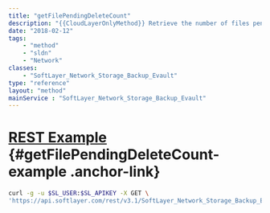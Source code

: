```yaml
---
title: "getFilePendingDeleteCount"
description: "{{CloudLayerOnlyMethod}} Retrieve the number of files pending deletion in a Storage account's recycle bin. Files in an account's recycle bin may either be restored to the account's root directory or permanently deleted. "
date: "2018-02-12"
tags:
    - "method"
    - "sldn"
    - "Network"
classes:
    - "SoftLayer_Network_Storage_Backup_Evault"
type: "reference"
layout: "method"
mainService : "SoftLayer_Network_Storage_Backup_Evault"
---
```


# [REST Example](#getFilePendingDeleteCount-example) <a href="/article/rest/"><i class="fas fa-question"></i></a> {#getFilePendingDeleteCount-example .anchor-link} 
```bash
curl -g -u $SL_USER:$SL_APIKEY -X GET \
'https://api.softlayer.com/rest/v3.1/SoftLayer_Network_Storage_Backup_Evault/{SoftLayer_Network_Storage_Backup_EvaultID}/getFilePendingDeleteCount'
```
